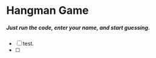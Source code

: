 # Hangman Game


<h5>Just run the code, enter your name, and start guessing.</h5>

- [ ] test.
- [ ]
